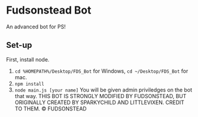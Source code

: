 # Fudsonstead Bot
An advanced bot for PS!

Set-up
------
First, install node.
1. ``cd %HOMEPATH%/Desktop/FDS_Bot`` for Windows, ``cd ~/Desktop/FDS_Bot`` for mac.
2. ``npm install``
3. ``node main.js [your name]``
You will be given admin priviledges on the bot that way.
THIS BOT IS STRONGLY MODIFIED BY FUDSONSTEAD, BUT ORIGINALLY CREATED BY SPARKYCHILD AND LITTLEVIXEN. CREDIT TO THEM.
© FUDSONSTEAD
